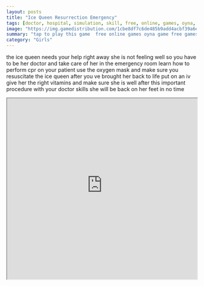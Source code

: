 ```yaml
---
layout: posts
title: "Ice Queen Resurrection Emergency"
tags: [doctor, hospital, simulation, skill, free, online, games, oyna, game, free, games, play, play, games]
image: "https://img.gamedistribution.com/1cbe8df7c6de485b9add4acbf39a6efd.jpg"
summary: "tap to play this game  free online games oyna game free games play play games"
category: "Girls"
---
```


the ice queen needs your help right away she is not feeling well so you have to be her doctor and take care of her in the emergency room learn how to perform cpr on your patient use the oxygen mask and make sure you resuscitate the ice queen after you ve brought her back to life put on an iv give her the right vitamins and make sure she is well after this important procedure with your doctor skills she will be back on her feet in no time

<iframe width="100%" height="480px;" src="https://html5.gamedistribution.com/1cbe8df7c6de485b9add4acbf39a6efd/"></iframe>